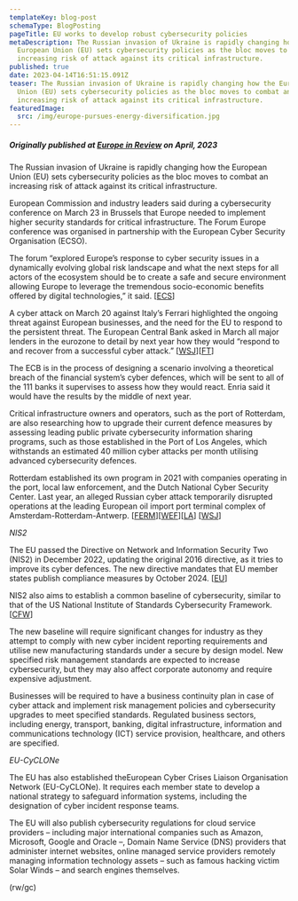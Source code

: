 ```yaml
---
templateKey: blog-post
schemaType: BlogPosting
pageTitle: EU works to develop robust cybersecurity policies
metaDescription: The Russian invasion of Ukraine is rapidly changing how the
  European Union (EU) sets cybersecurity policies as the bloc moves to combat an
  increasing risk of attack against its critical infrastructure.
published: true
date: 2023-04-14T16:51:15.091Z
teaser: The Russian invasion of Ukraine is rapidly changing how the European
  Union (EU) sets cybersecurity policies as the bloc moves to combat an
  increasing risk of attack against its critical infrastructure.
featuredImage:
  src: /img/europe-pursues-energy-diversification.jpg
---
```

##### *Originally published at [Europe in Review](https://email.cpg-online.de/t/d-E89FAFE171E704422540EF23F30FEDED) on April, 2023*

The Russian invasion of Ukraine is rapidly changing how the European Union (EU) sets cybersecurity policies as the bloc moves to combat an increasing risk of attack against its critical infrastructure.

European Commission and industry leaders said during a cybersecurity conference on March 23 in Brussels that Europe needed to implement higher security standards for critical infrastructure. The Forum Europe conference was organised in partnership with the European Cyber Security Organisation (ECSO).

The forum “explored Europe’s response to cyber security issues in a dynamically evolving global risk landscape and what the next steps for all actors of the ecosystem should be to create a safe and secure environment allowing Europe to leverage the tremendous socio-economic benefits offered by digital technologies,” it said. [[ECS](https://asiangovernancefoundation.createsend1.com/t/d-l-zktmtd-l-oe/)]

A cyber attack on March 20 against Italy’s Ferrari highlighted the ongoing threat against European businesses, and the need for the EU to respond to the persistent threat. The European Central Bank asked in March all major lenders in the eurozone to detail by next year how they would “respond to and recover from a successful cyber attack.” [[WSJ](https://asiangovernancefoundation.createsend1.com/t/d-l-zktmtd-l-os/)][[FT](https://asiangovernancefoundation.createsend1.com/t/d-l-zktmtd-l-og/)]

The ECB is in the process of designing a scenario involving a theoretical breach of the financial system’s cyber defences, which will be sent to all of the 111 banks it supervises to assess how they would react. Enria said it would have the results by the middle of next year.

Critical infrastructure owners and operators, such as the port of Rotterdam, are also researching how to upgrade their current defence measures by assessing leading public private cybersecurity information sharing programs, such as those established in the Port of Los Angeles, which withstands an estimated 40 million cyber attacks per month utilising advanced cybersecurity defences.

Rotterdam established its own program in 2021 with companies operating in the port, local law enforcement, and the Dutch National Cyber Security Center. Last year, an alleged Russian cyber attack temporarily disrupted operations at the leading European oil import port terminal complex of Amsterdam-Rotterdam-Antwerp. [[FERM](https://asiangovernancefoundation.createsend1.com/t/d-l-zktmtd-l-ow/)][[WEF](https://asiangovernancefoundation.createsend1.com/t/d-l-zktmtd-l-oyd/)][[LA](https://asiangovernancefoundation.createsend1.com/t/d-l-zktmtd-l-oyh/)] [[WSJ](https://asiangovernancefoundation.createsend1.com/t/d-l-zktmtd-l-oyk/)]

*NIS2*

The EU passed the Directive on Network and Information Security Two (NIS2) in December 2022, updating the original 2016 directive, as it tries to improve its cyber defences. The new directive mandates that EU member states publish compliance measures by October 2024. [[EU](https://asiangovernancefoundation.createsend1.com/t/d-l-zktmtd-l-oyu/)]

NIS2 also aims to establish a common baseline of cybersecurity, similar to that of the US National Institute of Standards Cybersecurity Framework. [[CFW](https://asiangovernancefoundation.createsend1.com/t/d-l-zktmtd-l-ojl/)]

The new baseline will require significant changes for industry as they attempt to comply with new cyber incident reporting requirements and utilise new manufacturing standards under a secure by design model. New specified risk management standards are expected to increase cybersecurity, but they may also affect corporate autonomy and require expensive adjustment.

Businesses will be required to have a business continuity plan in case of cyber attack and implement risk management policies and cybersecurity upgrades to meet specified standards. Regulated business sectors, including energy, transport, banking, digital infrastructure, information and communications technology (ICT) service provision, healthcare, and others are specified.

*EU-CyCLONe*

The EU has also established theEuropean Cyber Crises Liaison Organisation Network (EU-CyCLONe). It requires each member state to develop a national strategy to safeguard information systems, including the designation of cyber incident response teams.

The EU will also publish cybersecurity regulations for cloud service providers – including major international companies such as Amazon, Microsoft, Google and Oracle –, Domain Name Service (DNS) providers that administer internet websites, online managed service providers remotely managing information technology assets – such as famous hacking victim Solar Winds – and search engines themselves.

(rw/gc)
